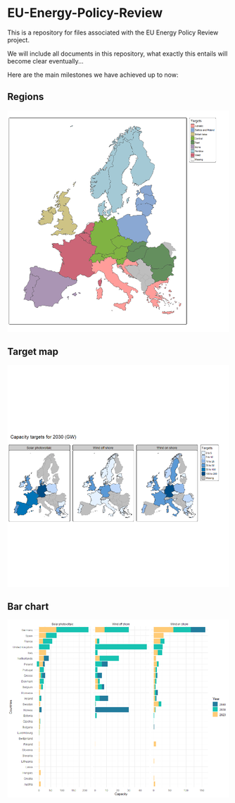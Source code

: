 # EU-Energy-Policy-Review
This is a repository for files associated with the EU Energy Policy Review project.

We will include all documents in this repository, what exactly this entails will become clear eventually...

Here are the main milestones we have achieved up to now:

## Regions

![Map over regions](/img/regions.png)

## Target map

![Map over 2030 targets](/img/map_2030.png)

## Bar chart

![Bar chart of targets up and to 2040](/img/bar.png)

